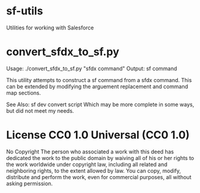 # sf-utils
Utilities for working with Salesforce

# convert_sfdx_to_sf.py 
  Usage: ./convert_sfdx_to_sf.py "sfdx command"
  Output: sf command

  This utility attempts to construct a sf command from a sfdx command.  This can be extended by modifying the arguement replacement and command map sections.
  
  See Also: sf dev convert script
  Which may be more complete in some ways, but did not meet my needs.  


# License CC0 1.0 Universal (CC0 1.0)
No Copyright
The person who associated a work with this deed has dedicated the work to the public domain by waiving all of his or her rights to the work worldwide under copyright law, including all related and neighboring rights, to the extent allowed by law.
You can copy, modify, distribute and perform the work, even for commercial purposes, all without asking permission.
